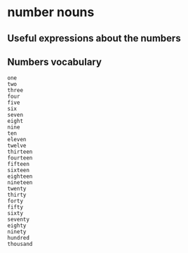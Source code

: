 # number nouns

##  Useful expressions  about the numbers

##  Numbers vocabulary

	one 
	two 
	three
	four
	five
	six
	seven
	eight
	nine
	ten
	eleven
	twelve
	thirteen
	fourteen
	fifteen
	sixteen
	eighteen
	nineteen
	twenty
	thirty
	forty
	fifty
	sixty
	seventy
	eighty
	ninety
	hundred
	thousand

